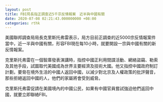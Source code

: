 ```yaml
---
layout: post
title: FBI局長指正調查近5千宗反情報案　近半與中國有關
date: 2020-07-08 02:21:43.000000000 +08:00
categories: rthk
---
```


美國聯邦調查局局長克里斯托弗雷表示，局方目前正調查的近5000宗反情報案件當中，近一半與中國有關，形容FBI現在每10小時，就要開設一宗與中國有關的新反情報案。

克里斯托弗雷在一個智庫發表演講時，指控中國正利用間諜活動、網絡盜竊、勒索及其他手段，試圖取代美國成為世界主要經濟及技術大國。他又指控中國政府制訂計劃，要脅在境外生活的中國人返回中國，以減少對北京及人權政策的批評聲音，那些拒絕返回中國的人，他們的家屬將會受到威脅。

克里斯托弗雷促請在美國境內的中國公民，如果有中國官員嘗試強迫他們返回中國，就要立即聯絡FBI。
